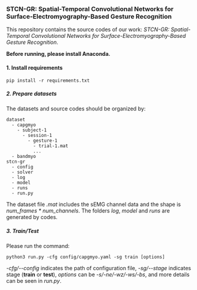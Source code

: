 ### STCN-GR: Spatial-Temporal Convolutional Networks for Surface-Electromyography-Based Gesture Recognition

This repository contains the source codes of our work: *STCN-GR: Spatial-Temporal Convolutional Networks for Surface-Electromyography-Based Gesture Recognition*.

**Before running, please install Anaconda.**

#### 1. Install requirements
```
pip install -r requirements.txt
```

##### 2. Prepare datasets
The datasets and source codes should be organized by:
```
dataset
  - capgmyo
    - subject-1
      - session-1
        - gesture-1
          - trial-1.mat
          ...
  - bandmyo
stcn-gr
  - config
  - solver
  - log
  - model
  - runs
  - run.py
```
The dataset file *.mat* includes the sEMG channel data and the shape is *num_frames \* num_channels*. The folders *log*, *model* and *runs* are generated by codes.

##### 3. Train/Test
Please run the command:
```
python3 run.py -cfg config/capgmyo.yaml -sg train [options]
```

*-cfg/--config* indicates the path of configuration file, *-sg/--stage* indicates stage (**train** or **test**), *options* can be *-s/-ne/-wz/-ws/-bs*, and more details can be seen in *run.py*.